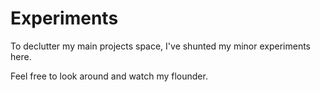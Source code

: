 # Experiments

To declutter my main projects space, I've shunted my minor experiments here.

Feel free to look around and watch my flounder.
